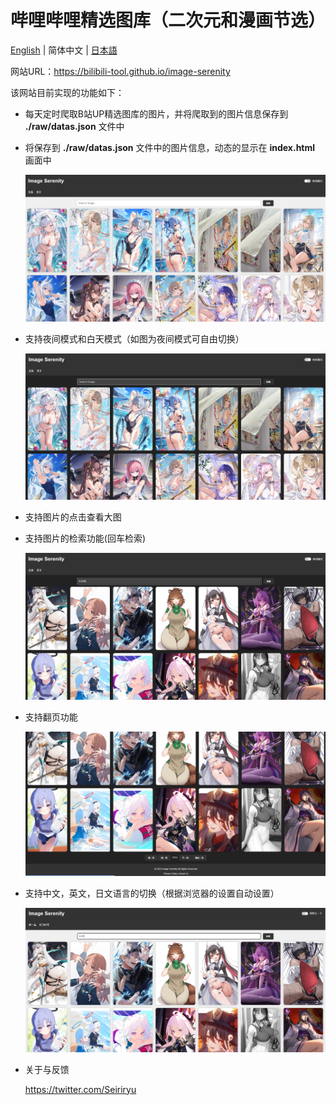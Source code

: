 # 哔哩哔哩精选图库（二次元和漫画节选）
 
[English](./README.md) | 简体中文 | [日本語](./README_jp.md)

网站URL：https://bilibili-tool.github.io/image-serenity

该网站目前实现的功能如下：

- 每天定时爬取B站UP精选图库的图片，并将爬取到的图片信息保存到 **./raw/datas.json** 文件中

- 将保存到 **./raw/datas.json** 文件中的图片信息，动态的显示在 **index.html** 画面中

  ![](pic/demo1.png)

- 支持夜间模式和白天模式（如图为夜间模式可自由切换）

  ![](pic/demo2.png)

- 支持图片的点击查看大图

- 支持图片的检索功能(回车检索)

  ![](pic/search.png)

- 支持翻页功能

  ![](pic/pagination.png)

- 支持中文，英文，日文语言的切换（根据浏览器的设置自动设置）

  ![](pic/lang.png)

- 关于与反馈

  https://twitter.com/Seiriryu